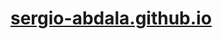 <a href="https://sergio-abdala.github.io/" target="_blank" rel="noopener noreferrer"><h1>sergio-abdala.github.io</h1></a>

<!---
Sergio-Abdala/Sergio-Abdala is a ✨ special ✨ repository because its `README.md` (this file) appears on your GitHub profile.
You can click the Preview link to take a look at your changes.
--->
